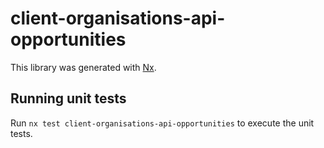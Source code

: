 # client-organisations-api-opportunities

This library was generated with [Nx](https://nx.dev).

## Running unit tests

Run `nx test client-organisations-api-opportunities` to execute the unit tests.
